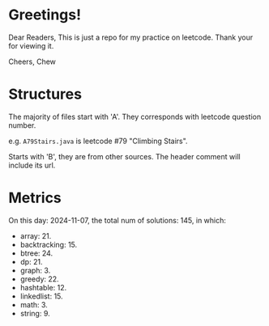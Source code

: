# Greetings!

Dear Readers,
This is just a repo for my practice on leetcode.
Thank your for viewing it.

Cheers,
Chew

# Structures

The majority of files start with 'A'. They corresponds with leetcode question number.

e.g. `A79Stairs.java` is leetcode #79 "Climbing Stairs".

Starts with 'B', they are from other sources. The header comment will include its url.

# Metrics

On this day: 2024-11-07, the total num of solutions: 145, in which:
- array: 21.
- backtracking: 15.
- btree: 24.
- dp: 21.
- graph: 3.
- greedy: 22.
- hashtable: 12.
- linkedlist: 15.
- math: 3.
- string: 9.